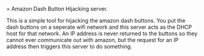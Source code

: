 = Amazon Dash Button Hijacking server.

This is a simple tool for hijacking the amazon dash buttons. You put the dash buttons on a seperate wifi network and this server acts as the DHCP host for that network. An IP address is never returned to the buttons so they cannot ever communicate out with amazon, but the request for an IP address then triggers this server to do something.
